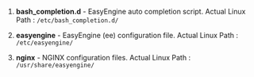 1. **bash_completion.d** -  EasyEngine auto completion script.  Actual Linux Path : `/etc/bash_completion.d/`

1. **easyengine** -  EasyEngine (ee) configuration file.  Actual Linux Path : `/etc/easyengine/`
	
1. **nginx** - NGINX configuration files.  Actual Linux Path : `/usr/share/easyengine/`